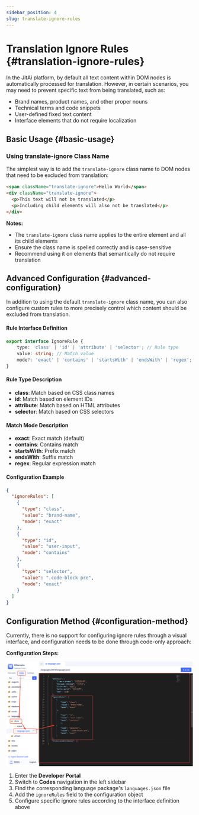 ```yaml
---
sidebar_position: 4
slug: translate-ignore-rules
---
```


# Translation Ignore Rules {#translation-ignore-rules}

In the JitAi platform, by default all text content within DOM nodes is automatically processed for translation. However, in certain scenarios, you may need to prevent specific text from being translated, such as:

- Brand names, product names, and other proper nouns
- Technical terms and code snippets
- User-defined fixed text content
- Interface elements that do not require localization

## Basic Usage {#basic-usage}

### Using translate-ignore Class Name

The simplest way is to add the `translate-ignore` class name to DOM nodes that need to be excluded from translation:

```html
<span className="translate-ignore">Hello World</span>
<div className="translate-ignore">
  <p>This text will not be translated</p>
  <p>Including child elements will also not be translated</p>
</div>
```

**Notes:**
- The `translate-ignore` class name applies to the entire element and all its child elements
- Ensure the class name is spelled correctly and is case-sensitive
- Recommend using it on elements that semantically do not require translation

## Advanced Configuration {#advanced-configuration}

In addition to using the default `translate-ignore` class name, you can also configure custom rules to more precisely control which content should be excluded from translation.

#### Rule Interface Definition

```typescript
export interface IgnoreRule {
    type: 'class' | 'id' | 'attribute' | 'selector'; // Rule type
    value: string; // Match value
    mode?: 'exact' | 'contains' | 'startsWith' | 'endsWith' | 'regex'; // Match mode, defaults to exact
}
```

#### Rule Type Description

- **class**: Match based on CSS class names
- **id**: Match based on element IDs  
- **attribute**: Match based on HTML attributes
- **selector**: Match based on CSS selectors

#### Match Mode Description

- **exact**: Exact match (default)
- **contains**: Contains match
- **startsWith**: Prefix match
- **endsWith**: Suffix match
- **regex**: Regular expression match

#### Configuration Example

```json
{
  "ignoreRules": [
    {
      "type": "class",
      "value": "brand-name",
      "mode": "exact"
    },
    {
      "type": "id", 
      "value": "user-input",
      "mode": "contains"
    },
    {
      "type": "selector",
      "value": ".code-block pre",
      "mode": "exact"
    }
  ]
}
```

## Configuration Method {#configuration-method}

Currently, there is no support for configuring ignore rules through a visual interface, and configuration needs to be done through code-only approach:

**Configuration Steps:**

![translate-ignore-rule](./img/translate-ignore-rule.png)

1. Enter the **Developer Portal**
2. Switch to **Codes** navigation in the left sidebar
3. Find the corresponding language package's `languages.json` file
4. Add the `ignoreRules` field to the configuration object
5. Configure specific ignore rules according to the interface definition above

